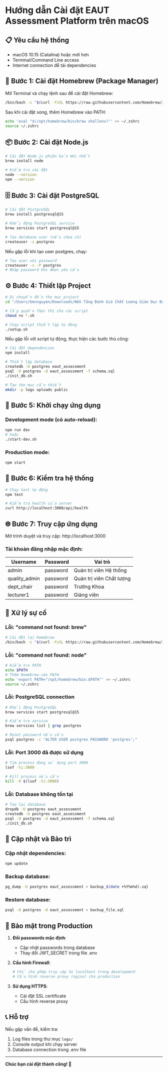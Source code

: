 # Hướng dẫn Cài đặt EAUT Assessment Platform trên macOS

## 📋 Yêu cầu hệ thống

- macOS 10.15 (Catalina) hoặc mới hơn
- Terminal/Command Line access
- Internet connection để tải dependencies

## 🔧 Bước 1: Cài đặt Homebrew (Package Manager)

Mở Terminal và chạy lệnh sau để cài đặt Homebrew:

```bash
/bin/bash -c "$(curl -fsSL https://raw.githubusercontent.com/Homebrew/install/HEAD/install.sh)"
```

Sau khi cài đặt xong, thêm Homebrew vào PATH:

```bash
echo 'eval "$(/opt/homebrew/bin/brew shellenv)"' >> ~/.zshrc
source ~/.zshrc
```

## 📦 Bước 2: Cài đặt Node.js

```bash
# Cài đặt Node.js phiên bản mới nhất
brew install node

# Kiểm tra cài đặt
node --version
npm --version
```

## 🗄️ Bước 3: Cài đặt PostgreSQL

```bash
# Cài đặt PostgreSQL
brew install postgresql@15

# Khởi động PostgreSQL service
brew services start postgresql@15

# Tạo database user (nếu chưa có)
createuser -s postgres
```

Nếu gặp lỗi khi tạo user postgres, chạy:

```bash
# Tạo user với password
createuser -s -P postgres
# Nhập password khi được yêu cầu
```

## ⚙️ Bước 4: Thiết lập Project

```bash
# Di chuyển đến thư mục project
cd "/Users/bennguyen/Downloads/Nền Tảng Đánh Giá Chất Lượng Giáo Dục Đại Học Khoa Cơ Khí"

# Cấp quyền thực thi cho các script
chmod +x *.sh

# Chạy script thiết lập tự động
./setup.sh
```

Nếu gặp lỗi với script tự động, thực hiện các bước thủ công:

```bash
# Cài đặt dependencies
npm install

# Thiết lập database
createdb -U postgres eaut_assessment
psql -U postgres -d eaut_assessment -f schema.sql
./init_db.sh

# Tạo thư mục cần thiết
mkdir -p logs uploads public
```

## 🚀 Bước 5: Khởi chạy ứng dụng

### Development mode (có auto-reload):
```bash
npm run dev
# hoặc
./start-dev.sh
```

### Production mode:
```bash
npm start
```

## 🧪 Bước 6: Kiểm tra hệ thống

```bash
# Chạy test tự động
npm test

# Kiểm tra health của server
curl http://localhost:3000/api/health
```

## 🌐 Bước 7: Truy cập ứng dụng

Mở trình duyệt và truy cập: http://localhost:3000

### Tài khoản đăng nhập mặc định:

| Username | Password | Vai trò |
|----------|----------|---------|
| admin | password | Quản trị viên Hệ thống |
| quality_admin | password | Quản trị viên Chất lượng |
| dept_chair | password | Trưởng Khoa |
| lecturer1 | password | Giảng viên |

## 🔧 Xử lý sự cố

### Lỗi: "command not found: brew"
```bash
# Cài đặt lại Homebrew
/bin/bash -c "$(curl -fsSL https://raw.githubusercontent.com/Homebrew/install/HEAD/install.sh)"
```

### Lỗi: "command not found: node"
```bash
# Kiểm tra PATH
echo $PATH
# Thêm Homebrew vào PATH
echo 'export PATH="/opt/homebrew/bin:$PATH"' >> ~/.zshrc
source ~/.zshrc
```

### Lỗi: PostgreSQL connection
```bash
# Khởi động PostgreSQL
brew services start postgresql@15

# Kiểm tra service
brew services list | grep postgres

# Reset password nếu cần
psql postgres -c "ALTER USER postgres PASSWORD 'postgres';"
```

### Lỗi: Port 3000 đã được sử dụng
```bash
# Tìm process đang sử dụng port 3000
lsof -ti:3000

# Kill process nếu cần
kill -9 $(lsof -ti:3000)
```

### Lỗi: Database không tồn tại
```bash
# Tạo lại database
dropdb -U postgres eaut_assessment
createdb -U postgres eaut_assessment
psql -U postgres -d eaut_assessment -f schema.sql
./init_db.sh
```

## 📱 Cập nhật và Bảo trì

### Cập nhật dependencies:
```bash
npm update
```

### Backup database:
```bash
pg_dump -U postgres eaut_assessment > backup_$(date +%Y%m%d).sql
```

### Restore database:
```bash
psql -U postgres -d eaut_assessment < backup_file.sql
```

## 🔐 Bảo mật trong Production

1. **Đổi passwords mặc định**:
   - Cập nhật passwords trong database
   - Thay đổi JWT_SECRET trong file .env

2. **Cấu hình Firewall**:
   ```bash
   # Chỉ cho phép truy cập từ localhost trong development
   # Cấu hình reverse proxy (nginx) cho production
   ```

3. **Sử dụng HTTPS**:
   - Cài đặt SSL certificate
   - Cấu hình reverse proxy

## 📞 Hỗ trợ

Nếu gặp vấn đề, kiểm tra:
1. Log files trong thư mục `logs/`
2. Console output khi chạy server
3. Database connection trong .env file

---

**Chúc bạn cài đặt thành công! 🎉**
